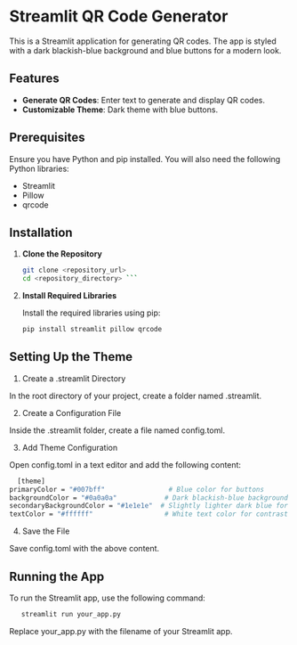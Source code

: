 # Streamlit QR Code Generator

This is a Streamlit application for generating QR codes. The app is styled with a dark blackish-blue background and blue buttons for a modern look.

## Features

- **Generate QR Codes**: Enter text to generate and display QR codes.
- **Customizable Theme**: Dark theme with blue buttons.

## Prerequisites

Ensure you have Python and pip installed. You will also need the following Python libraries:

- Streamlit
- Pillow
- qrcode

## Installation

1. **Clone the Repository**

   ```bash
   git clone <repository_url>
   cd <repository_directory> ```
2. **Install Required Libraries**

    Install the required libraries using pip:

   ```bash
   pip install streamlit pillow qrcode
   ```
## Setting Up the Theme

1. Create a .streamlit Directory

In the root directory of your project, create a folder named .streamlit.

2. Create a Configuration File

Inside the .streamlit folder, create a file named config.toml.

3. Add Theme Configuration

Open config.toml in a text editor and add the following content:

```bash
  [theme]
primaryColor = "#007bff"                # Blue color for buttons
backgroundColor = "#0a0a0a"            # Dark blackish-blue background
secondaryBackgroundColor = "#1e1e1e"  # Slightly lighter dark blue for secondary areas
textColor = "#ffffff"                  # White text color for contrast
```
4. Save the File

Save config.toml with the above content.

## Running the App

To run the Streamlit app, use the following command:

```bash
   streamlit run your_app.py
```
Replace your_app.py with the filename of your Streamlit app.

